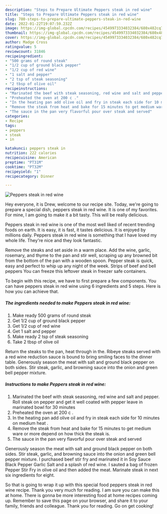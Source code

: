 ```yaml
---
description: "Steps to Prepare Ultimate Peppers steak in red wine"
title: "Steps to Prepare Ultimate Peppers steak in red wine"
slug: 780-steps-to-prepare-ultimate-peppers-steak-in-red-wine
date: 2022-01-22T19:07:59.232Z
image: https://img-global.cpcdn.com/recipes/4549973334032384/680x482cq70/peppers-steak-in-red-wine-recipe-main-photo.jpg
thumbnail: https://img-global.cpcdn.com/recipes/4549973334032384/680x482cq70/peppers-steak-in-red-wine-recipe-main-photo.jpg
cover: https://img-global.cpcdn.com/recipes/4549973334032384/680x482cq70/peppers-steak-in-red-wine-recipe-main-photo.jpg
author: Madge Cross
ratingvalue: 5
reviewcount: 31846
recipeingredient:
- "500 grams of round steak"
- "1/2 cup of ground black pepper"
- "1/2 cup of red wine"
- "1 salt and pepper"
- "2 tsp of steak seasoning"
- "2 tbsp of olive oil"
recipeinstructions:
- "Marinated the beef with steak seasoning, red wine and salt and pepper. Roll steak on pepper and get it well coated with pepper leave in marinated bowl for 30 minutes"
- "Preheated the oven at 200 c ."
- "In the heating pan add olive oil and fry in steak each side for 10 minutes on medium heat ."
- "Remove the steak from heat and bake for 15 minutes to get medium ware or more depend on how thick the steak is."
- "The sauce in the pan very flavorful pour over steak and served"
categories:
- Recipe
tags:
- peppers
- steak
- in

katakunci: peppers steak in 
nutrition: 222 calories
recipecuisine: American
preptime: "PT31M"
cooktime: "PT32M"
recipeyield: "1"
recipecategory: Dinner

---
```



![Peppers steak in red wine](https://img-global.cpcdn.com/recipes/4549973334032384/680x482cq70/peppers-steak-in-red-wine-recipe-main-photo.jpg)

Hey everyone, it is Drew, welcome to our recipe site. Today, we're going to prepare a special dish, peppers steak in red wine. It is one of my favorites. For mine, I am going to make it a bit tasty. This will be really delicious.

Peppers steak in red wine is one of the most well liked of recent trending foods on earth. It is easy, it is fast, it tastes delicious. It is enjoyed by millions daily. Peppers steak in red wine is something that I have loved my whole life. They're nice and they look fantastic.

Remove the steaks and set aside in a warm place. Add the wine, garlic, rosemary, and thyme to the pan and stir well, scraping up any browned bit from the bottom of the pan with a wooden spoon. Pepper steak is quick, easy and perfect to whip up any night of the week. Strips of beef and bell peppers You can freeze this leftover steak in freezer safe containers.


To begin with this recipe, we have to first prepare a few components. You can have peppers steak in red wine using 6 ingredients and 5 steps. Here is how you can achieve that.

<!--inarticleads1-->

##### The ingredients needed to make Peppers steak in red wine:

1. Make ready 500 grams of round steak
1. Get 1/2 cup of ground black pepper
1. Get 1/2 cup of red wine
1. Get 1 salt and pepper
1. Make ready 2 tsp of steak seasoning
1. Take 2 tbsp of olive oil


Return the steaks to the pan, heat through in the. Ribeye steaks served with a red wine reduction sauce is bound to bring smiling faces to the dinner table. Generously season the meat with salt and ground black pepper on both sides. Stir steak, garlic, and browning sauce into the onion and green bell pepper mixture. 

<!--inarticleads2-->

##### Instructions to make Peppers steak in red wine:

1. Marinated the beef with steak seasoning, red wine and salt and pepper. Roll steak on pepper and get it well coated with pepper leave in marinated bowl for 30 minutes
1. Preheated the oven at 200 c .
1. In the heating pan add olive oil and fry in steak each side for 10 minutes on medium heat .
1. Remove the steak from heat and bake for 15 minutes to get medium ware or more depend on how thick the steak is.
1. The sauce in the pan very flavorful pour over steak and served


Generously season the meat with salt and ground black pepper on both sides. Stir steak, garlic, and browning sauce into the onion and green bell pepper mixture. I purchased beef stir fry and marinated it in Soy Sauce Black Pepper Garlic Salt and a splash of red wine. I sauted a bag of frozen Pepper Stir Fry in olive oil and then added the meat. Marinate steak in next six ingredients for eight. 

So that is going to wrap it up with this special food peppers steak in red wine recipe. Thank you very much for reading. I am sure you can make this at home. There is gonna be more interesting food at home recipes coming up. Remember to save this page on your browser, and share it to your family, friends and colleague. Thank you for reading. Go on get cooking!
